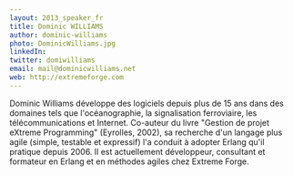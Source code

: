 ```yaml
---
layout: 2013_speaker_fr
title: Dominic WILLIAMS
author: dominic-williams
photo: DominicWilliams.jpg
linkedIn:
twitter: domiwilliams
email: mail@dominicwilliams.net
web: http://extremeforge.com
---
```


Dominic Williams développe des logiciels depuis plus de 15 ans dans des domaines tels que l'océanographie, la signalisation ferroviaire, les télécommunications et Internet. Co-auteur du livre "Gestion de projet eXtreme Programming" (Eyrolles, 2002), sa recherche d'un langage plus agile (simple, testable et expressif) l'a conduit à adopter Erlang qu'il pratique depuis 2006. Il est actuellement développeur, consultant et formateur en Erlang et en méthodes agiles chez Extreme Forge.